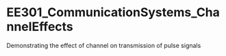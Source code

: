 # EE301_CommunicationSystems_ChannelEffects
Demonstrating the effect of channel on transmission of pulse signals

